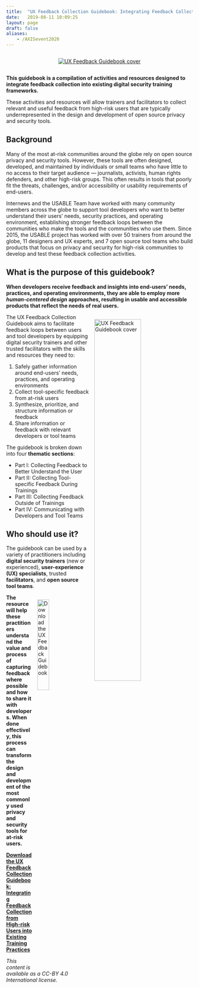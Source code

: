 ```yaml
---
title:  "UX Feedback Collection Guidebook: Integrating Feedback Collection from High-risk Users into Existing Training Practices"
date:   2019-08-11 10:09:25
layout: page
draft: false
aliases:
    - /AXISevent2020
---
```


<div style="text-align: center"><a href="/pdfs/USABLE_UX-Feedback-Collection-Guidebook.pdf"><img src="/images/guidebook-download.png" alt="UX Feedback Guidebook cover" style="border: 0; padding: 1em;" /></a></div>

**This guidebook is a compilation of activities and resources designed to
integrate feedback collection into existing digital security training
frameworks.**

These activities and resources will allow trainers and
facilitators to collect relevant and useful feedback from high-risk
users that are typically underrepresented in the design and development
of open source privacy and security tools.

## Background

Many of the most at-risk communities around the globe rely on open
source privacy and security tools. However, these tools are often
designed, developed, and maintained by individuals or small teams who
have little to no access to their target audience — journalists,
activists, human rights defenders, and other high-risk groups. This
often results in tools that poorly fit the threats, challenges, and/or
accessibility or usability requirements of end-users.

Internews and the USABLE Team have worked with many community members
across the globe to support tool developers who want to better
understand their users’ needs, security practices, and operating
environment, establishing stronger feedback loops between the
communities who make the tools and the communities who use them. Since
2015, the USABLE project has worked with over 50 trainers from around
the globe, 11 designers and UX experts, and 7 open source tool teams who
build products that focus on privacy and security for high-risk
communities to develop and test these feedback collection activities.

## What is the purpose of this guidebook?

**When developers receive feedback and insights into end-users’ needs, practices, and operating environments, they are able to employ more *human-centered design* approaches, resulting in usable and accessible products that reflect the needs of real users.**

<a href="/pdfs/USABLE_UX-Feedback-Collection-Guidebook.pdf"><img src="/images/Guidebook-cover.png" alt="UX Feedback Guidebook cover" style="width: 50%; border: 0; float: right; padding: 1em;" /></a>

The UX Feedback Collection Guidebook aims to facilitate feedback loops between users and tool developers by equipping digital security trainers and other trusted facilitators with the skills and resources they need to:

1.  Safely gather information around end-users’ needs, practices, and
    operating environments
2.  Collect tool-specific feedback from at-risk users
3.  Synthesize, prioritize, and structure information or feedback
4.  Share information or feedback with relevant developers or tool teams

The guidebook is broken down into four **thematic sections**:

*   Part I: Collecting Feedback to Better Understand the User
*   Part II: Collecting Tool-specific Feedback During Trainings
*   Part III: Collecting Feedback Outside of Trainings
*   Part IV: Communicating with Developers and Tool Teams

## Who should use it?


The guidebook can be used by a variety of practitioners including **digital security trainers** (new or experienced), **user-experience (UX) specialists**, trusted **facilitators**, and **open source tool teams**.

<a href="/pdfs/USABLE_UX-Feedback-Collection-Guidebook.pdf"><img src="/images/usable-download-arrow.png" alt="Download the UX Feedback Guidebook" style="width: 25%; border: 0; float: right; padding: 1em;" /></a>


**The resource will help these practitioners understand the value and process of capturing feedback where possible and how to share it with developers. When done effectively, this process can transform the design and development of the most commonly used privacy and security tools for at-risk users.**

**[Download the UX Feedback Collection Guidebook: Integrating Feedback Collection from High-risk Users into Existing Training Practices](/pdfs/USABLE_UX-Feedback-Collection-Guidebook.pdf)**

*This content is available as a CC-BY 4.0 International license.*
